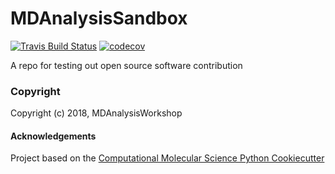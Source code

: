 MDAnalysisSandbox
==============================
[//]: # (Badges)
[![Travis Build Status](https://travis-ci.org/MDAnalysis/MDAnalysisSandbox.png)](https://travis-ci.org/MDAnalysis/MDAnalysisSandbox)
[![codecov](https://codecov.io/gh/MDAnalysis/MDAnalysisSandbox/branch/master/graph/badge.svg)](https://codecov.io/gh/MDAnalysis/MDAnalysisSandbox/branch/master)

A repo for testing out open source software contribution

### Copyright

Copyright (c) 2018, MDAnalysisWorkshop


#### Acknowledgements
 
Project based on the 
[Computational Molecular Science Python Cookiecutter](https://github.com/molssi/cookiecutter-cms)
